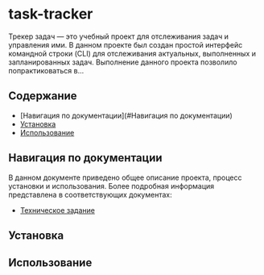 # task-tracker

Трекер задач — это учебный проект для отслеживания задач и управления ими. В данном проекте был создан простой интерфейс командной строки (CLI) для отслеживания актуальных, выполненных и запланированных задач. Выполнение данного проекта позволило попрактиковаться в... 

## Содержание
- [Навигация по документации](#Навигация по документации)
- [Установка](#Установка)
- [Использование](#Использование)

## Навигация по документации

В данном документе приведено общее описание проекта, процесс установки и использования. Более подробная информация представлена в соответствующих документах:
* [Техническое задание](technical_specification.md)

## Установка



## Использование

